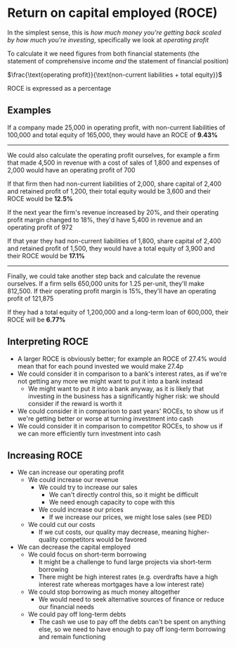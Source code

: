 <!-- spell-checker:words ROCE,ROCEs -->
# Return on capital employed (ROCE)

In the simplest sense, this is *how much money you're getting back scaled by how
much you're investing*, specifically we look at *operating profit*

To calculate it we need figures from both financial statements (the statement of
comprehensive income *and* the statement of financial position)

$\frac{\text{operating profit}}{\text{non-current liabilities + total equity}}$

ROCE is expressed as a percentage

## Examples

If a company made 25,000 in operating profit, with non-current liabilities of
100,000 and total equity of 165,000, they would have an ROCE of **9.43%**

---

We could also calculate the operating profit ourselves, for example a firm that
made 4,500 in revenue with a cost of sales of 1,800 and expenses of 2,000 would
have an operating profit of 700

If that firm then had non-current liabilities of 2,000, share capital of 2,400
and retained profit of 1,200, their total equity would be 3,600 and their ROCE
would be **12.5%**

If the next year the firm's revenue increased by 20%, and their operating profit
margin changed to 18%, they'd have 5,400 in revenue and an operating profit of
972

If that year they had non-current liabilities of 1,800, share capital of 2,400
and retained profit of 1,500, they would have a total equity of 3,900 and their
ROCE would be **17.1%**

---

Finally, we could take another step back and calculate the revenue ourselves. If
a firm sells 650,000 units for 1.25 per-unit, they'll make 812,500. If their
operating profit margin is 15%, they'll have an operating profit of 121,875

If they had a total equity of 1,200,000 and a long-term loan of 600,000, their
ROCE will be **6.77%**

## Interpreting ROCE

- A larger ROCE is obviously better; for example an ROCE of 27.4% would mean
  that for each pound invested we would make 27.4p
- We could consider it in comparison to a bank's interest rates, as if we're not
  getting any more we might want to put it into a bank instead
  - We might want to put it into a bank anyway, as it is likely that investing
    in the business has a significantly higher risk: we should consider if the
    reward is worth it
- We could consider it in comparison to past years' ROCEs, to show us if we're
  getting better or worse at turning investment into cash
- We could consider it in comparison to competitor ROCEs, to show us if we can
  more efficiently turn investment into cash

## Increasing ROCE

- We can increase our operating profit
  - We could increase our revenue
    - We could try to increase our sales
      - We can't directly control this, so it might be difficult
      - We need enough capacity to cope with this
    - We could increase our prices
      - If we increase our prices, we might lose sales (see PED)
  - We could cut our costs
    - If we cut costs, our quality may decrease, meaning higher-quality
      competitors would be favored
- We can decrease the capital employed
  - We could focus on short-term borrowing
    - It might be a challenge to fund large projects via short-term borrowing
    - There might be high interest rates (e.g. overdrafts have a high interest
      rate whereas mortgages have a low interest rate)
  - We could stop borrowing as much money altogether
    - We would need to seek alternative sources of finance or reduce our
      financial needs
  - We could pay off long-term debts
    - The cash we use to pay off the debts can't be spent on anything else, so
      we need to have enough to pay off long-term borrowing and remain
      functioning
